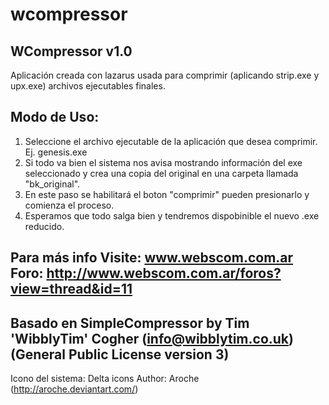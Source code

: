 # wcompressor

WCompressor v1.0
----------------------------------
Aplicación creada con lazarus usada para comprimir (aplicando strip.exe y upx.exe) archivos ejecutables finales.

Modo de Uso:
----------------------------------
1. Seleccione el archivo ejecutable de la aplicación que desea comprimir. Ej. genesis.exe
2. Si todo va bien el sistema nos avisa mostrando información del exe seleccionado 
y crea una copia del original en una carpeta llamada "bk_original".
3. En este paso se habilitará el boton "comprimir" pueden presionarlo y comienza el proceso.
4. Esperamos que todo salga bien y tendremos dispobinible el nuevo .exe reducido. 

Para más info Visite: www.webscom.com.ar
Foro: http://www.webscom.com.ar/foros?view=thread&id=11
----------------------------------
Basado en SimpleCompressor by Tim 'WibblyTim' Cogher 
(info@wibblytim.co.uk) (General Public License version 3)
----------------------------------
Icono del sistema: Delta icons
Author: Aroche (http://aroche.deviantart.com/)
